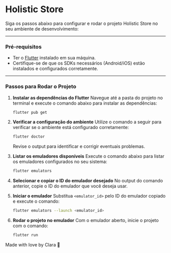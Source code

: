 # Holistic Store

Siga os passos abaixo para configurar e rodar o projeto Holistic Store no seu ambiente de desenvolvimento:

---

### **Pré-requisitos**
- Ter o [Flutter](https://docs.flutter.dev/get-started/install) instalado em sua máquina.
- Certifique-se de que os SDKs necessários (Android/iOS) estão instalados e configurados corretamente.

---

### **Passos para Rodar o Projeto**

1. **Instalar as dependências do Flutter**
   Navegue até a pasta do projeto no terminal e execute o comando abaixo para instalar as dependências:
   ```bash
   flutter pub get
   ```

2. **Verificar a configuração do ambiente**
   Utilize o comando a seguir para verificar se o ambiente está configurado corretamente:
   ```bash
   flutter doctor
   ```
   Revise o output para identificar e corrigir eventuais problemas.

3. **Listar os emuladores disponíveis**
   Execute o comando abaixo para listar os emuladores configurados no seu sistema:
   ```bash
   flutter emulators
   ```

4. **Selecionar e copiar o ID do emulador desejado**
   No output do comando anterior, copie o ID do emulador que você deseja usar.

5. **Iniciar o emulador**
   Substitua `<emulator_id>` pelo ID do emulador copiado e execute o comando:
   ```bash
   flutter emulators --launch <emulator_id>
   ```

6. **Rodar o projeto no emulador**
   Com o emulador aberto, inicie o projeto com o comando:
   ```bash
   flutter run
   ```

Made with love by Clara 🖤